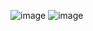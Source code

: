 ![image](https://github.com/raihan2066/raihan/assets/161692722/2c285405-a1f4-45cf-bf2c-85105e837498)
![image](https://github.com/raihan2066/raihan/assets/161692722/25263a47-e981-4c3c-b59c-70b08ea8f8bc)

